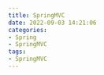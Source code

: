 ```yaml
---
title: SpringMVC
date: 2022-09-03 14:21:06
categories:
- Spring
- SpringMVC
tags:
- SpringMVC
---
```

